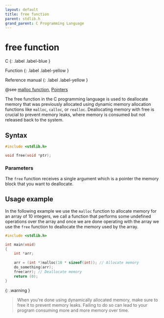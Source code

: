 ```yaml
---
layout: default
title: free function
parent: stdlib.h
grand_parent: C Programming Language
---
```


# free function

C
{: .label .label-blue }

Function
{: .label .label-yellow }

Reference manual
{: .label .label-yellow }

@see [malloc function](../malloc-function), [Pointers](../../pointers)

The free function in the C programming language is used to deallocate memory that was previously allocated using dynamic memory allocation functions like `malloc`, `calloc`, or `realloc`. Deallocating memory with free is crucial to prevent memory leaks, where memory is consumed but not released back to the system.

## Syntax

```c
#include <stdlib.h>

void free(void *ptr);
```

### Parameters

The `free` function receives a single argument which is a pointer the memory block that you want to deallocate.

## Usage example

In the following example we use the `malloc` function to allocate memory for an array of 10 integers, we call a function that performs some undefined operations over the array and once we are done operating with the array we use the `free` function to deallocate the memory used by the array.

```c
#include <stdlib.h>

int main(void)
{
    int *arr;
    
    arr = (int *)malloc(10 * sizeof(int)); // Allocate memory
    do_something(arr);
    free(arr); // Deallocate memory
    return (0);
}
```

{: .warning }
> When you're done using dynamically allocated memory, make sure to free it to prevent memory leaks. Failing to do so can lead to your program consuming more and more memory over time.
